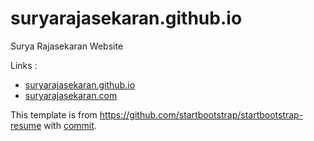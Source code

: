 # suryarajasekaran.github.io
Surya Rajasekaran Website

Links : 
- [suryarajasekaran.github.io](suryarajasekaran.github.io)
- [suryarajasekaran.com](suryarajasekaran.com)

This template is from https://github.com/startbootstrap/startbootstrap-resume with [commit](https://github.com/StartBootstrap/startbootstrap-resume/commit/fe9109e80211d9553aaffa0a9e76e1a2c4153fb2). 